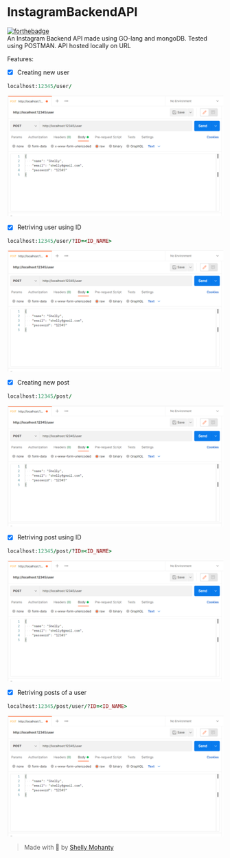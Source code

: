 # InstagramBackendAPI
[![forthebadge](https://forthebadge.com/images/badges/made-with-go.svg)](https://forthebadge.com)
<br>
An Instagram Backend API made using GO-lang and mongoDB. Tested using POSTMAN. API hosted locally on URL<br>

Features:<br>
- [X] Creating new user
```ruby
localhost:12345/user/
```
<img src="https://github.com/shellymohanty09/InstagramBackendAPI/blob/main/Output1.PNG">

- [X] Retriving user using ID<br>
```ruby
localhost:12345/user/?ID=<ID_NAME>
```
<img src="https://github.com/shellymohanty09/InstagramBackendAPI/blob/main/Output1.PNG">

- [X] Creating new post
```ruby
localhost:12345/post/
```
<img src="https://github.com/shellymohanty09/InstagramBackendAPI/blob/main/Output1.PNG">

- [X] Retriving post using ID<br>
```ruby
localhost:12345/post/?ID=<ID_NAME>
```
<img src="https://github.com/shellymohanty09/InstagramBackendAPI/blob/main/Output1.PNG">

- [X] Retriving posts of a user<br>
```ruby
localhost:12345/post/user/?ID=<ID_NAME>
```
<img src="https://github.com/shellymohanty09/InstagramBackendAPI/blob/main/Output1.PNG">

> Made with 💙 by [Shelly Mohanty](https://github.com/shellymohnaty09)